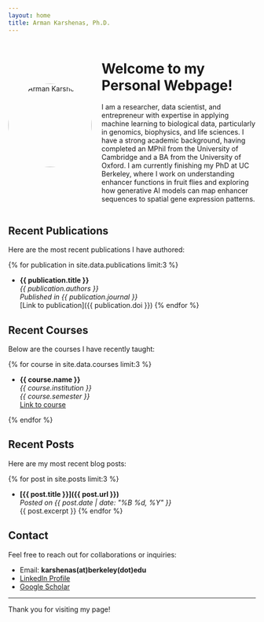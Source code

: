 ```yaml
---
layout: home
title: Arman Karshenas, Ph.D.
---
```


<div style="display: flex; align-items: center; width: 100%;">
    <img src="{{ site.baseurl }}/assets/images/headshot.jpg" alt="Dr. Arman Karshenas" class="profile-photo" style="width: 170px; height: 170px; border-radius: 50%; margin-right: 20px;">
    <div>
        <h1>Welcome to my Personal Webpage!</h1>
        <p>
            I am a researcher, data scientist, and entrepreneur with expertise in applying machine learning to biological data, particularly in genomics, biophysics, and life sciences. I have a strong academic background, having completed an MPhil from the University of Cambridge and a BA from the University of Oxford. I am currently finishing my PhD at UC Berkeley, where I work on understanding enhancer functions in fruit flies and exploring how generative AI models can map enhancer sequences to spatial gene expression patterns.
        </p>
    </div>
</div>

## Recent Publications
Here are the most recent publications I have authored:

{% for publication in site.data.publications limit:3 %}
- **{{ publication.title }}**  
  *{{ publication.authors }}*  
  *Published in {{ publication.journal }}*  
  [Link to publication]({{ publication.doi }})
{% endfor %}

## Recent Courses
Below are the courses I have recently taught:

{% for course in site.data.courses limit:3 %}
- **{{ course.name }}**  
  *{{ course.institution }}*  
  *{{ course.semester }}*
  <div><a href="{{ course.link }}" target="_blank">Link to course</a></div>
{% endfor %}

## Recent Posts
Here are my most recent blog posts:

{% for post in site.posts limit:3 %}
- **[{{ post.title }}]({{ post.url }})**  
  *Posted on {{ post.date | date: "%B %d, %Y" }}*  
  {{ post.excerpt }}
{% endfor %}

## Contact

Feel free to reach out for collaborations or inquiries:

- Email: **karshenas(at)berkeley(dot)edu**
- [LinkedIn Profile](https://www.linkedin.com/in/arman-karshenas-ph-d-283a3990/)
- [Google Scholar](https://scholar.google.co.uk/citations?user=viit6XUAAAAJ&hl=en)

---
Thank you for visiting my page!
